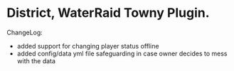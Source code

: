# District, WaterRaid Towny Plugin.

ChangeLog:
- added support for changing player status offline
- added config/data yml file safeguarding  in case owner decides to mess with the data
